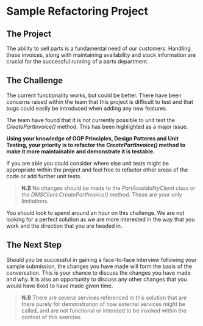 # Sample Refactoring Project

## The Project
The ability to sell parts is a fundamental need of our customers. Handling these invoices, along with maintaining availability and stock information are crucial for the successful running of a parts department.

## The Challenge
The current functionality works, but could be better. There have been concerns raised within the team that this project is difficult to test and that bugs could easily be introduced when adding any new features.

The team have found that it is not currently possible to unit test the *CreatePartInvoice()* method. This has been highlighted as a major issue.

**Using your knowledge of OOP Principles, Design Patterns and Unit Testing, your priority is to refactor the *CreatePartInvoice()* method to make it more maintainable and demonstrate it is testable.**

If you are able you could consider where else unit tests might be appropriate within the project and feel free to refactor other areas of the code or add further unit tests.

> **N.B** No changes should be made to the *PartAvailabilityClient* class or the *DMSClient.CreatePartInvoice()* method. These are your only limitations.

You should look to spend around an hour on this challenge. We are not looking for a perfect solution as we are more interested in the way that you work and the direction that you are headed in.

## The Next Step
Should you be successful in gaining a face-to-face interview following your sample submission, the changes you have made will form the basis of the conversation. This is your chance to discuss the changes you have made and why. It is also an opportunity to discuss any other changes that you would have liked to have made given time.

> **N.B** There are several services referenced in this solution that are there purely for demonstration of how external services might be called, and are not functional or intended to be invoked within the context of this exercise.
